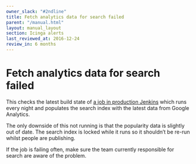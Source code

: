 ```yaml
---
owner_slack: "#2ndline"
title: Fetch analytics data for search failed
parent: "/manual.html"
layout: manual_layout
section: Icinga alerts
last_reviewed_at: 2016-12-24
review_in: 6 months
---
```


# Fetch analytics data for search failed

This checks the latest build state of [a job in production
Jenkins](https://deploy.publishing.service.gov.uk/job/search-fetch-analytics-data/)
which runs every night and populates the search index with the latest data from
Google Analytics.

The only downside of this not running is that the popularity data is slightly
out of date. The search index is locked while it runs so it shouldn’t be re-run
whilst people are publishing.

If the job is failing often, make sure the team currently responsible for search
are aware of the problem.

